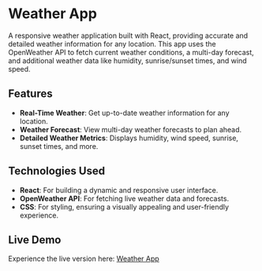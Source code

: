 # Weather App

A responsive weather application built with React, providing accurate and detailed weather information for any location. This app uses the OpenWeather API to fetch current weather conditions, a multi-day forecast, and additional weather data like humidity, sunrise/sunset times, and wind speed.

## Features

- **Real-Time Weather**: Get up-to-date weather information for any location.
- **Weather Forecast**: View multi-day weather forecasts to plan ahead.
- **Detailed Weather Metrics**: Displays humidity, wind speed, sunrise, sunset times, and more.

## Technologies Used

- **React**: For building a dynamic and responsive user interface.
- **OpenWeather API**: For fetching live weather data and forecasts.
- **CSS**: For styling, ensuring a visually appealing and user-friendly experience.

## Live Demo

Experience the live version here: [Weather App](https://weather-app-94sd.vercel.app/)
